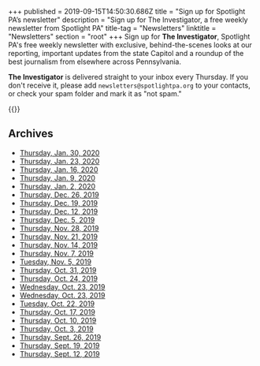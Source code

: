 +++
published = 2019-09-15T14:50:30.686Z
title = "Sign up for Spotlight PA’s newsletter"
description = "Sign up for The Investigator, a free weekly newsletter from Spotlight PA"
title-tag = "Newsletters"
linktitle = "Newsletters"
section = "root"
+++
Sign up for **The Investigator**, Spotlight PA's free weekly newsletter with exclusive, behind-the-scenes looks at our reporting, important updates from the state Capitol and a roundup of the best journalism from elsewhere across Pennsylvania.

**The Investigator** is delivered straight to your inbox every Thursday. If you don't receive it, please add `newsletters@spotlightpa.org` to your contacts, or check your spam folder and mark it as "not spam."

{{<newsletter-form>}}

## Archives

* [Thursday, Jan. 30, 2020](http://eepurl.com/gRdofT)
* [Thursday, Jan. 23, 2020](http://eepurl.com/gP8fc9)
* [Thursday, Jan. 16, 2020](http://eepurl.com/gPlbPb)
* [Thursday, Jan. 9, 2020](http://eepurl.com/gPd5PP)
* [Thursday, Jan. 2, 2020](http://eepurl.com/gM-A_9)
* [Thursday, Dec. 26, 2019](http://eepurl.com/gM-At5)
* [Thursday, Dec. 19, 2019](http://eepurl.com/gM8RFb)
* [Thursday, Dec. 12, 2019](http://eepurl.com/gMvUTH)
* [Thursday, Dec. 5, 2019](http://eepurl.com/gK5dBH)
* [Thursday, Nov. 28, 2019](http://eepurl.com/gKDpZr)
* [Thursday, Nov. 21, 2019](http://eepurl.com/gKhUD1)
* [Thursday, Nov. 14, 2019](http://eepurl.com/gJvlf9)
* [Thursday, Nov. 7, 2019](http://eepurl.com/gIPXmH)
* [Tuesday, Nov. 5, 2019](http://eepurl.com/gIEl_v)
* [Thursday, Oct. 31, 2019](http://eepurl.com/gIaCFz)
* [Thursday, Oct. 24, 2019](http://eepurl.com/gHkXWj)
* [Wednesday, Oct. 23, 2019](http://eepurl.com/gHvIZD)
* [Wednesday, Oct. 23, 2019](http://eepurl.com/gHp8Tz)
* [Tuesday, Oct. 22, 2019](http://eepurl.com/gHh1Gj)
* [Thursday, Oct. 17, 2019](http://eepurl.com/gGJf9f)
* [Thursday, Oct. 10, 2019](http://eepurl.com/gFmYXv)
* [Thursday, Oct. 3, 2019](http://eepurl.com/gEB2Af)
* [Thursday, Sept. 26, 2019](http://eepurl.com/gDUHcj)
* [Thursday, Sept. 19, 2019](http://eepurl.com/gDAg8P)
* [Thursday, Sept. 12, 2019](http://eepurl.com/gBr0ez)
